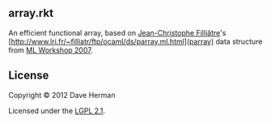 ## array.rkt

An efficient functional array, based on
[Jean-Christophe Filliâtre](http://www.lri.fr/~filliatr/puf/)'s
[http://www.lri.fr/~filliatr/ftp/ocaml/ds/parray.ml.html](parray) data structure
from [ML Workshop 2007](http://www.lri.fr/~filliatr/ftp/publis/puf-wml07.ps).

## License

Copyright © 2012 Dave Herman

Licensed under the [LGPL 2.1](http://www.gnu.org/licenses/lgpl-2.1.html).

